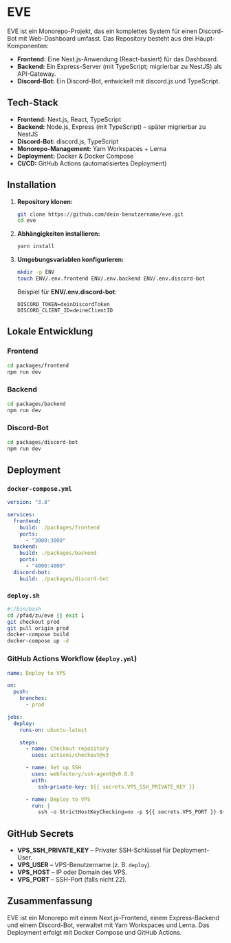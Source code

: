 # EVE

EVE ist ein Monorepo-Projekt, das ein komplettes System für einen Discord-Bot mit Web-Dashboard umfasst. Das Repository besteht aus drei Haupt-Komponenten:

- **Frontend:** Eine Next.js-Anwendung (React-basiert) für das Dashboard.
- **Backend:** Ein Express-Server (mit TypeScript; migrierbar zu NestJS) als API-Gateway.
- **Discord-Bot:** Ein Discord-Bot, entwickelt mit discord.js und TypeScript.

## Tech-Stack

- **Frontend:** Next.js, React, TypeScript
- **Backend:** Node.js, Express (mit TypeScript) – später migrierbar zu NestJS
- **Discord-Bot:** discord.js, TypeScript
- **Monorepo-Management:** Yarn Workspaces + Lerna
- **Deployment:** Docker & Docker Compose
- **CI/CD:** GitHub Actions (automatisiertes Deployment)

## Installation

1. **Repository klonen:**

   ```bash
   git clone https://github.com/dein-benutzername/eve.git
   cd eve
   ```

2. **Abhängigkeiten installieren:**

   ```bash
   yarn install
   ```

3. **Umgebungsvariablen konfigurieren:**

   ```bash
   mkdir -p ENV
   touch ENV/.env.frontend ENV/.env.backend ENV/.env.discord-bot
   ```

   Beispiel für **ENV/.env.discord-bot**:

   ```env
   DISCORD_TOKEN=deinDiscordToken
   DISCORD_CLIENT_ID=deineClientID
   ```

## Lokale Entwicklung

### Frontend

```bash
cd packages/frontend
npm run dev
```

### Backend

```bash
cd packages/backend
npm run dev
```

### Discord-Bot

```bash
cd packages/discord-bot
npm run dev
```

## Deployment

### `docker-compose.yml`

```yaml
version: "3.8"

services:
  frontend:
    build: ./packages/frontend
    ports:
      - "3000:3000"
  backend:
    build: ./packages/backend
    ports:
      - "4000:4000"
  discord-bot:
    build: ./packages/discord-bot
```

### `deploy.sh`

```bash
#!/bin/bash
cd /pfad/zu/eve || exit 1
git checkout prod
git pull origin prod
docker-compose build
docker-compose up -d
```

### GitHub Actions Workflow (`deploy.yml`)

```yaml
name: Deploy to VPS

on:
  push:
    branches:
      - prod

jobs:
  deploy:
    runs-on: ubuntu-latest

    steps:
      - name: Checkout repository
        uses: actions/checkout@v3

      - name: Set up SSH
        uses: webfactory/ssh-agent@v0.8.0
        with:
          ssh-private-key: ${{ secrets.VPS_SSH_PRIVATE_KEY }}

      - name: Deploy to VPS
        run: |
          ssh -o StrictHostKeyChecking=no -p ${{ secrets.VPS_PORT }} ${{ secrets.VPS_USER }}@${{ secrets.VPS_HOST }} "cd /pfad/zu/eve && ./deploy.sh"
```

## GitHub Secrets

- **VPS_SSH_PRIVATE_KEY** – Privater SSH-Schlüssel für Deployment-User.
- **VPS_USER** – VPS-Benutzername (z. B. `deploy`).
- **VPS_HOST** – IP oder Domain des VPS.
- **VPS_PORT** – SSH-Port (falls nicht 22).

## Zusammenfassung

EVE ist ein Monorepo mit einem Next.js-Frontend, einem Express-Backend und einem Discord-Bot, verwaltet mit Yarn Workspaces und Lerna. Das Deployment erfolgt mit Docker Compose und GitHub Actions.
